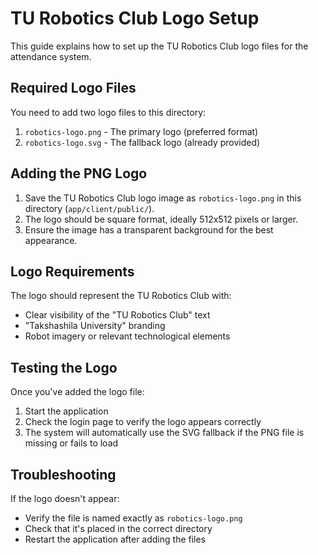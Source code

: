 # TU Robotics Club Logo Setup

This guide explains how to set up the TU Robotics Club logo files for the attendance system.

## Required Logo Files

You need to add two logo files to this directory:

1. `robotics-logo.png` - The primary logo (preferred format)
2. `robotics-logo.svg` - The fallback logo (already provided)

## Adding the PNG Logo

1. Save the TU Robotics Club logo image as `robotics-logo.png` in this directory (`app/client/public/`).
2. The logo should be square format, ideally 512x512 pixels or larger.
3. Ensure the image has a transparent background for the best appearance.

## Logo Requirements

The logo should represent the TU Robotics Club with:
- Clear visibility of the "TU Robotics Club" text
- "Takshashila University" branding
- Robot imagery or relevant technological elements

## Testing the Logo

Once you've added the logo file:
1. Start the application
2. Check the login page to verify the logo appears correctly
3. The system will automatically use the SVG fallback if the PNG file is missing or fails to load

## Troubleshooting

If the logo doesn't appear:
- Verify the file is named exactly as `robotics-logo.png`
- Check that it's placed in the correct directory
- Restart the application after adding the files 
